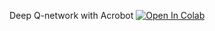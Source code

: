 Deep Q-network with Acrobot
  [![Open In Colab](https://colab.research.google.com/assets/colab-badge.svg)](https://colab.research.google.com/github/girafe-ai/ml-course/blob/23s_advanced/homeworks_advanced/Lab03_DQN/lab03_DQN.ipynb)
